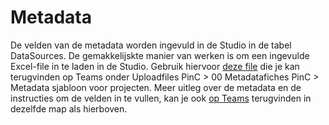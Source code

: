 
# Metadata

De velden van de metadata worden ingevuld in de Studio in de tabel DataSources. De gemakkelijskte manier van werken is om een ingevulde Excel-file in te laden in de Studio. 
Gebruik hiervoor [deze file](https://vlbr.sharepoint.com/:x:/r/teams/DA-Interprovincialewerking/Gedeelde%20documenten/Uploadfiles%20PinC/00%20Metadatafiches%20PinC/Metadata%20sjabloon%20voor%20projecten.xlsx?d=w1621edc55ce049189053ae5fe5b1a6ea&csf=1&web=1&e=Gyp9wt) die je kan terugvinden op Teams onder Uploadfiles PinC > 00 Metadatafiches PinC > Metadata sjabloon voor projecten. 
Meer uitleg over de metadata en de instructies om de velden in te vullen, kan je ook [op Teams](https://vlbr.sharepoint.com/:w:/r/teams/DA-Interprovincialewerking/Gedeelde%20documenten/Uploadfiles%20PinC/00%20Metadatafiches%20PinC/instructies%20metadata.docx?d=w009be1272a424793a94e180d025a81d7&csf=1&web=1&e=CWbzAg) terugvinden in dezelfde map als hierboven.



